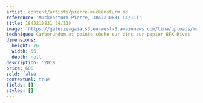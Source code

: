 ```yaml
---
artist: content/artists/pierre-muckensturm.md
reference: 'Muckensturm Pierre, 184J210831 (4/11)'
title: 184J210831 (4/11)
image: 'https://galerie-gaia.s3.eu-west-3.amazonaws.com/tina/uploads/muckensturm-pierre/184j210831-411.jpg'
technique: Carborundum et pointe sèche sur zinc sur papier BFK Rives
dimensions:
  height: 76
  width: 56
  depth: null
description: '2018 '
price: 600
sold: false
contextual: true
fields: []
styles: []
---
```


